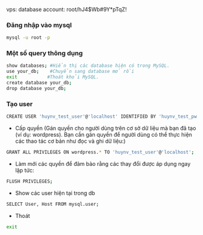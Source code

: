 vps: database account: root/hJ4$Wb#9Y*pTqZ!
### Đăng nhập vào mysql
```sh
mysql -u root -p
```
### Một số query thông dụng
```sh
show databases; #Hiển thị các database hiện có trong MySQL.
use your_db;    #Chuyển sang database mở rồi
exit           #Thoát khỏi MySQL.
create database your_db;
drop database your_db;
```
### Tạo user
```sh
CREATE USER 'huynv_test_user'@'localhost' IDENTIFIED BY 'huynv_test_pw';
```
- Cấp quyền (Gán quyền cho người dùng trên cơ sở dữ liệu mà bạn đã tạo (ví dụ: wordpress). Bạn cần gán quyền để người dùng có thể thực hiện các thao tác cơ bản như đọc và ghi dữ liệu:)
```sh
GRANT ALL PRIVILEGES ON wordpress.* TO 'huynv_test_user'@'localhost';
```
- Làm mới các quyền để đảm bảo rằng các thay đổi được áp dụng ngay lập tức:
```sh
FLUSH PRIVILEGES;
```
- Show các user hiện tại trong db
```sh
SELECT User, Host FROM mysql.user;
```
- Thoát
```sh
exit
```